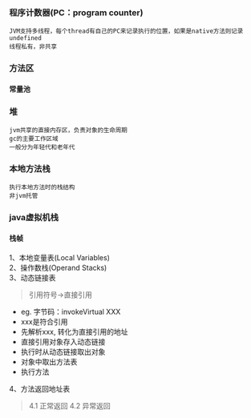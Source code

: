 ### 程序计数器(PC：program counter)
```
JVM支持多线程，每个thread有自己的PC来记录执行的位置，如果是native方法则记录undefined   
线程私有，非共享
```
### 方法区
#### 常量池
### 堆
```
jvm共享的直接内存区，负责对象的生命周期   
gc的主要工作区域   
一般分为年轻代和老年代   
```
### 本地方法栈
```
执行本地方法时的栈结构   
非jvm托管
```
### java虚拟机栈
#### 栈帧
1、本地变量表(Local Variables)   
2、操作数栈(Operand Stacks)   
3、动态链接表  
> 引用符号->直接引用
- eg. 字节码：invokeVirtual XXX
- xxx是符合引用
- 先解析xxx, 转化为直接引用的地址
- 直接引用对象存入动态链接
- 执行时从动态链接取出对象
- 对象中取出方法表
- 执行方法
 
4、方法返回地址表   
> 4.1 正常返回
> 4.2 异常返回
